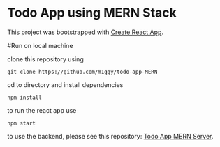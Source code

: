 # Todo App using MERN Stack

This project was bootstrapped with [Create React App](https://github.com/facebook/create-react-app).

#Run on local machine

clone this repository using

`git clone https://github.com/m1ggy/todo-app-MERN`

cd to directory and install dependencies

`npm install`

to run the react app use

`npm start`

to use the backend, please see this repository: [Todo App MERN Server](https://github.com/m1ggy/todo-app-mern-server).
